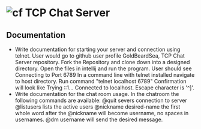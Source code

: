 # ![cf](https://i.imgur.com/7v5ASc8.png) TCP Chat Server

## Documentation  
* Write documentation for starting your server and connection using telnet.
User would go to github user profile GoldBeardSea, TCP Chat Server repository.
Fork the Repository and clone down into a designed directory.
Open the files in intellij and run the program. User should see Connecting to Port 6789
In a command line with telnet installed navigate to host directory.
Run command "telnet localhost 6789"
Confirmation will look like
Trying ::1...
Connected to localhost.
Escape character is '^]'.
* Write documentation for the chat room usage.
In the chatroom the following commands are available:
@quit severs connection to server
@listusers lists the active users
@nickname desired-name the first whole word after the @nickname will become username, no spaces in usernames.
@dm username <desired message> will send the desired message. 
